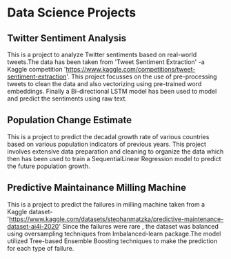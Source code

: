 # Data Science Projects
## Twitter Sentiment Analysis
This is a project to analyze Twitter sentiments based on real-world tweets.The data has been taken from 'Tweet Sentiment Extraction' -a Kaggle competition 'https://www.kaggle.com/competitions/tweet-sentiment-extraction'.
This project focusses on the use of pre-processing tweets to clean the data and also vectorizing using pre-trained word embeddings.
Finally a Bi-directional LSTM model has been used to model and predict the sentiments using raw text.

## Population Change Estimate
This is a project to predict the decadal growth rate of various countries  based on  various population indicators of previous years.
This project involves extensive data preparation and cleaning to organize the data which then has been used to train a SequentialLinear Regression model to predict the future population growth.

## Predictive Maintainance Milling Machine
This is a project to predict the failures in milling machine taken from a  Kaggle dataset-'https://www.kaggle.com/datasets/stephanmatzka/predictive-maintenance-dataset-ai4i-2020'
Since the failures were rare , the dataset was balanced using oversampling techniques from Imbalanced-learn package.The model utilized Tree-based Ensemble Boosting techniques to make the prediction for each type of failure.
